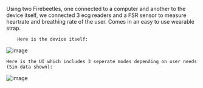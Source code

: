 Using two Firebeetles, one connected to a computer and another to the device itself, we connected 3 ecg readers and a FSR sensor to measure heartrate and breathing rate of the user. Comes in an easy to use wearable strap.

        Here is the device itself:
![image](https://github.com/user-attachments/assets/5054e433-20e8-4daa-a82f-a363410b12e6)
    
    Here is the UI which includes 3 seperate modes depending on user needs (Sim data shown):
![image](https://github.com/user-attachments/assets/acda83b1-8fe0-43df-87ed-fd3b19ec526b)

